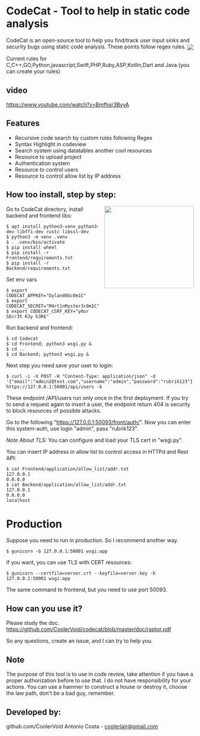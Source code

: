 # CodeCat - Tool to help in static code analysis
CodeCat is an open-source tool to help you find/track user input sinks and security bugs using static code analysis. These points follow regex rules.
<img align="center" src="https://github.com/CoolerVoid/codecat/blob/master/doc/images/Screenshot.png">
<br>

Current rules for C,C++,GO,Python,javascript,Swift,PHP,Ruby,ASP,Kotlin,Dart and Java.(you can create your rules)

## video
https://www.youtube.com/watch?v=Bmfhsr3BvyA


## Features
* Recursive code search by custom rules following Regex
* Syntax Highlight in codeview
* Search system using datatables another cool resources
* Resource to upload project
* Authentication system
* Resource to control users
* Resource to control allow list by IP address

## How too install, step by step:
<img align="right" width="240" height="220" src="https://github.com/CoolerVoid/codecat/blob/master/doc/images/codecat01.png">

Go to CodeCat directory, install backend and frontend libs:
```
$ apt install python3-venv python3-dev libffi-dev rustc libssl-dev
$ python3 -m venv .venv
$ . .venv/bin/activate
$ pip install wheel
$ pip install -r Frontend/requirements.txt
$ pip install -r Backend/requirements.txt
```

Set env vars
```
$ export CODECAT_APPKEY="Dyland0Gc0m1C"
$ export CODECAT_SECRET="M4rt1nMyster3c0m1C"
$ export CODECAT_CSRF_KEY="y0ur SEcr3t K3y h3RE"
```

Run backend and frontend:
```
$ cd Codecat
$ cd Frontend; python3 wsgi.py &
$ cd ..
$ cd Backend; python3 wsgi.py &
```

Next step you need save your user to login:
```
$ curl -i -X POST -H "Content-Type: application/json" -d '{"email":"admin2@test.com","username":"admin","password":"rubrik123"}' https://127.0.0.1:50001/api/users -k

```

These endpoint /API/users run only once in the first deployment. If you try to send a request again to insert a user, the endpoint return 404 is security to block resources of possible attacks.

Go to the following "https://127.0.0.1:50093/front/auth/".
Now you can enter this system-auth, use login "admin", pass "rubrik123".

*Note About TLS:* You can configure and load your TLS cert in "wsgi.py".

You can insert IP address in allow list to control access in HTTPd and Rest API:
```
$ cat Frontend/application/allow_list/addr.txt 
127.0.0.1
0.0.0.0
$ cat Backend/application/allow_list/addr.txt 
127.0.0.1
0.0.0.0
localhost

```


# Production

 Suppose you need to run in production. So I recommend another way.
```
$ gunicorn -b 127.0.0.1:50001 wsgi:app
```

If you want, you can use TLS with CERT resources:
```
$ gunicorn --certfile=server.crt --keyfile=server.key -b 127.0.0.1:50001 wsgi:app
```
The same command to frontend, but you need to use port 50093.


## How can you use it?
Please study the doc.
https://github.com/CoolerVoid/codecat/blob/master/doc/raptor.pdf

So any questions, create an issue, and I can try to help you.


## Note
The purpose of this tool is to use in code review, take attention if you have a proper authorization before to use that. I do not have responsibility for your actions. You can use a hammer to construct a house or destroy it, choose the law path, don't be a bad guy, remember.


## Developed by: 

github.com/CoolerVoid
Antonio Costa - coolerlair@gmail.com





